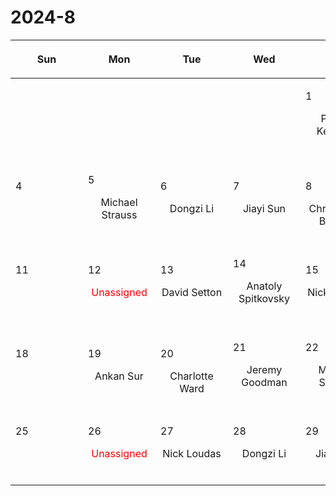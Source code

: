 # 2024-8

|<div style='max-width:100px;width:100px'><p>Sun</p></div>|<div style='max-width:100px;width:100px'><p>Mon</p></div>|<div style='max-width:100px;width:100px'><p>Tue</p></div>|<div style='max-width:100px;width:100px'><p>Wed</p></div>|<div style='max-width:100px;width:100px'><p>Thu</p></div>|<div style='max-width:100px;width:100px'><p>Fri</p></div>|<div style='max-width:100px;width:100px'><p>Sat</p></div>|
|:-:|:-:|:-:|:-:|:-:|:-:|:-:|
|<p><br/><br/></p> |<p><br/><br/></p> |<p><br/><br/></p> |<p><br/><br/></p> |<p align='left'>1</p><p>Philipp Kempski<br/><br/></p>|<p align='left'>2</p><p>Rajsekhar<br/> Mohapatra</p>|<p align='left'>3</p><p><br/><br/></p>|
|<p align='left'>4</p><p><br/><br/></p>|<p align='left'>5</p><p>Michael Strauss<br/><br/></p>|<p align='left'>6</p><p>Dongzi Li<br/><br/></p>|<p align='left'>7</p><p>Jiayi Sun<br/><br/></p>|<p align='left'>8</p><p>Christopher<br/> Bambic</p>|<p align='left'>9</p><p>Siddhartha<br/> Gupta</p>|<p align='left'>10</p><p><br/><br/></p>|
|<p align='left'>11</p><p><br/><br/></p>|<p align='left'>12</p><p><span style='color:red'>Unassigned</span><br/><br/></p>|<p align='left'>13</p><p>David Setton<br/><br/></p>|<p align='left'>14</p><p>Anatoly Spitkovsky<br/><br/></p>|<p align='left'>15</p><p>Nick Loudas<br/><br/></p>|<p align='left'>16</p><p>Sanghyuk<br/> Moon</p>|<p align='left'>17</p><p><br/><br/></p>|
|<p align='left'>18</p><p><br/><br/></p>|<p align='left'>19</p><p>Ankan Sur<br/><br/></p>|<p align='left'>20</p><p>Charlotte<br/> Ward</p>|<p align='left'>21</p><p>Jeremy Goodman<br/><br/></p>|<p align='left'>22</p><p>Michael Strauss<br/><br/></p>|<p align='left'>23</p><p>Philipp Kempski<br/><br/></p>|<p align='left'>24</p><p><br/><br/></p>|
|<p align='left'>25</p><p><br/><br/></p>|<p align='left'>26</p><p><span style='color:red'>Unassigned</span><br/><br/></p>|<p align='left'>27</p><p>Nick Loudas<br/><br/></p>|<p align='left'>28</p><p>Dongzi Li<br/><br/></p>|<p align='left'>29</p><p>Jiayi Sun<br/><br/></p>|<p align='left'>30</p><p>Christian<br/> Jespersen</p>|<p align='left'>31</p><p><br/><br/></p>|
